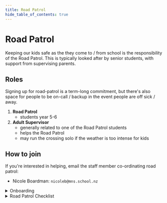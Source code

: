 ```yaml
---
title: Road Patrol
hide_table_of_contents: true
---
```


# Road Patrol

Keeping our kids safe as the they come to / from school is the responsibility of
the Road Patrol. This is typically looked after by senior students, with support
from supervising parents.



## Roles

Signing up for road-patrol is a term-long commitment, but there's also space for
people to be on-call / backup in the event people are off sick / away.

1. **Road Patrol**
    - students year 5-6
2. **Adult Supervisor**
    - generally related to one of the Road Patrol students
    - helps the Road Patrol
    - may run the crossing solo if the weather is too intense for kids



## How to join

If you're interested in helping, email the staff member co-ordinating road patrol:
- Nicole Boardman: `nicoleb@mns.school.nz`



<details>
  <summary>Onboarding</summary>

  ### Training
  
  All the training you need are in this playlist
  
  https://m.youtube.com/playlist?list=PL8PGR675g4OtbQCXm0yCWP2NderngfBJ3
  
  ### WhatApp group
  
  There is a chat group used to coordinate things like:
  - updates to the roster
  - weather alerts
  - pulling in relief if someone is sick/ away
</details>

<details>
  <summary>Road Patrol Checklist</summary>

  ### Morning

  1. Check the weather (is it for kids?)
  2. Get the gear
      - high viz gear (and water-proofs on rainy day)
      - flags
      - signs
  3. Install flags + signs
  4. Run road patrol — **8.30 - 9.05am**
  5. Remove signs + flags
  6. Return gear
  7. **Ensure all school gates closed**

  ### Afternoon

  1. Check the weather (is it for kids?)
  2. Get the gear
      - high viz gear (and water-proofs on rainy day)
      - flags
      - signs
  3. Install flags + signs
  4. Run road patrol — **2.50 - 3.15pm**
  5. Remove signs + flags
  6. Return gear
</details>
